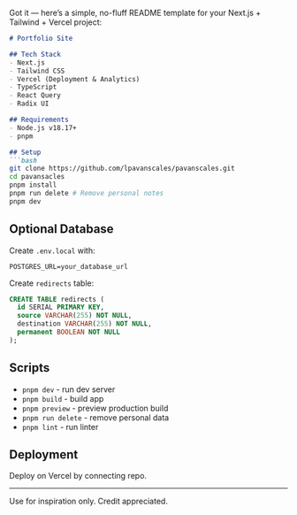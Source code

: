 Got it — here’s a simple, no-fluff README template for your Next.js + Tailwind + Vercel project:

````markdown
# Portfolio Site

## Tech Stack
- Next.js
- Tailwind CSS
- Vercel (Deployment & Analytics)
- TypeScript
- React Query
- Radix UI

## Requirements
- Node.js v18.17+
- pnpm

## Setup
```bash
git clone https://github.com/lpavanscales/pavanscales.git
cd pavansacles
pnpm install
pnpm run delete # Remove personal notes
pnpm dev
````

## Optional Database

Create `.env.local` with:

```
POSTGRES_URL=your_database_url
```

Create `redirects` table:

```sql
CREATE TABLE redirects (
  id SERIAL PRIMARY KEY,
  source VARCHAR(255) NOT NULL,
  destination VARCHAR(255) NOT NULL,
  permanent BOOLEAN NOT NULL
);
```

## Scripts

* `pnpm dev` - run dev server
* `pnpm build` - build app
* `pnpm preview` - preview production build
* `pnpm run delete` - remove personal data
* `pnpm lint` - run linter

## Deployment

Deploy on Vercel by connecting repo.

---

Use for inspiration only. Credit appreciated.

```

